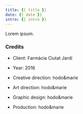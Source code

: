 ```yaml
---
title: {{ title }}
date: {{ date }}
intro: {{ intro }}
---
```


Lorem ipsum.

### Credits

* Client: Farmàcia Ciutat Jardí
* Year: 2016


* Creative direction: hodo&marie
* Art direction: hodo&marie
* Graphic design: hodo&marie
* Production: hodo&marie